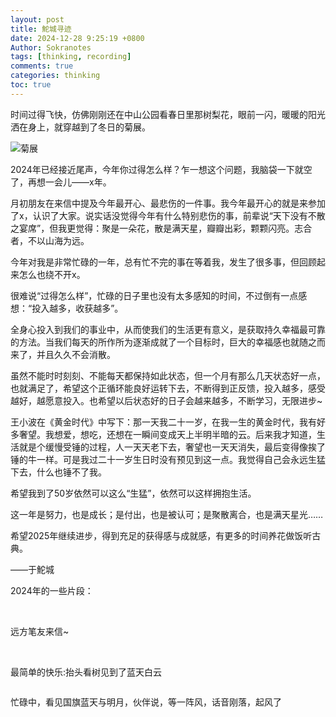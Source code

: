 ```yaml
---
layout: post
title: 鮀城寻迹
date: 2024-12-28 9:25:19 +0800
Author: Sokranotes
tags: [thinking, recording]
comments: true
categories: thinking
toc: true
---
```


时间过得飞快，仿佛刚刚还在中山公园看春日里那树梨花，眼前一闪，暖暖的阳光洒在身上，就穿越到了冬日的菊展。

<img src="/assets/img/2024-12-28-鮀城寻迹/菊展.webp" alt="菊展" style="zoom: 100%;" />

2024年已经接近尾声，今年你过得怎么样？乍一想这个问题，我脑袋一下就空了，再想一会儿——x年。



月初朋友在来信中提及今年最开心、最悲伤的一件事。我今年最开心的就是来参加了x，认识了大家。说实话没觉得今年有什么特别悲伤的事，前辈说“天下没有不散之宴席”，但我更觉得：聚是一朵花，散是满天星，瓣瓣出彩，颗颗闪亮。志合者，不以山海为远。



今年对我是非常忙碌的一年，总有忙不完的事在等着我，发生了很多事，但回顾起来怎么也绕不开x。



很难说“过得怎么样”，忙碌的日子里也没有太多感知的时间，不过倒有一点感想：“投入越多，收获越多”。



全身心投入到我们的事业中，从而使我们的生活更有意义，是获取持久幸福最可靠的方法。当我们每天的所作所为逐渐成就了一个目标时，巨大的幸福感也就随之而来了，并且久久不会消散。



虽然不能时时刻刻、不能每天都保持如此状态，但一个月有那么几天状态好一点，也就满足了，希望这个正循环能良好运转下去，不断得到正反馈，投入越多，感受越好，越愿意投入。也希望以后状态好的日子会越来越多，不断学习，无限进步~



王小波在《黄金时代》中写下：那一天我二十一岁，在我一生的黄金时代，我有好多奢望。我想爱，想吃，还想在一瞬间变成天上半明半暗的云。后来我才知道，生活就是个缓慢受锤的过程，人一天天老下去，奢望也一天天消失，最后变得像挨了锤的牛一样。可是我过二十一岁生日时没有预见到这一点。我觉得自己会永远生猛下去，什么也锤不了我。



希望我到了50岁依然可以这么“生猛”，依然可以这样拥抱生活。

这一年是努力，也是成长；是付出，也是被认可；是聚散离合，也是满天星光……

希望2025年继续进步，得到充足的获得感与成就感，有更多的时间养花做饭听古典。



——于鮀城







2024年的一些片段：



<img src="/assets/img/2024-12-28-鮀城寻迹/2.webp" alt="" style="zoom: 100%;" />

<img src="/assets/img/2024-12-28-鮀城寻迹/3.webp" alt="" style="zoom: 100%;" />



<img src="/assets/img/2024-12-28-鮀城寻迹/4.webp" alt="" style="zoom: 100%;" />





远方笔友来信~

<img src="/assets/img/2024-12-28-鮀城寻迹/5.webp" alt="" style="zoom: 100%;" />



<img src="/assets/img/2024-12-28-鮀城寻迹/6.webp" alt="" style="zoom: 100%;" />



最简单的快乐:抬头看树见到了蓝天白云

<img src="/assets/img/2024-12-28-鮀城寻迹/7.webp" alt="" style="zoom: 100%;" />



忙碌中，看见国旗蓝天与明月，伙伴说，等一阵风，话音刚落，起风了

<img src="/assets/img/2024-12-28-鮀城寻迹/8.webp" alt="" style="zoom: 100%;" />
